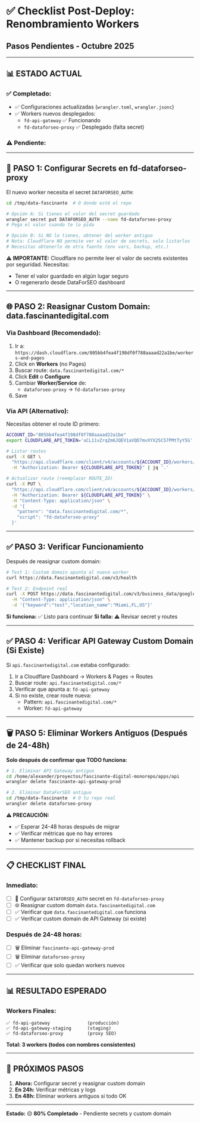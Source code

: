 # ✅ Checklist Post-Deploy: Renombramiento Workers
## Pasos Pendientes - Octubre 2025

---

## 📊 **ESTADO ACTUAL**

### **✅ Completado:**
- ✅ Configuraciones actualizadas (`wrangler.toml`, `wrangler.jsonc`)
- ✅ Workers nuevos desplegados:
  - `fd-api-gateway` ✅ Funcionando
  - `fd-dataforseo-proxy` ✅ Desplegado (falta secret)

### **⚠️ Pendiente:**

---

## 🔐 **PASO 1: Configurar Secrets en fd-dataforseo-proxy**

El nuevo worker necesita el secret `DATAFORSEO_AUTH`:

```bash
cd /tmp/data-fascinante  # O donde esté el repo

# Opción A: Si tienes el valor del secret guardado
wrangler secret put DATAFORSEO_AUTH --name fd-dataforseo-proxy
# Pega el valor cuando te lo pida

# Opción B: Si NO lo tienes, obtener del worker antiguo
# Nota: Cloudflare NO permite ver el valor de secrets, solo listarlos
# Necesitas obtenerlo de otra fuente (env vars, backup, etc.)
```

**⚠️ IMPORTANTE:** Cloudflare no permite leer el valor de secrets existentes por seguridad. Necesitas:
- Tener el valor guardado en algún lugar seguro
- O regenerarlo desde DataForSEO dashboard

---

## 🌐 **PASO 2: Reasignar Custom Domain: data.fascinantedigital.com**

### **Via Dashboard (Recomendado):**

1. Ir a: `https://dash.cloudflare.com/805bb4fea4f198df0f788aaaad22a1be/workers-and-pages`
2. Click en **Workers** (no Pages)
3. Buscar route: `data.fascinantedigital.com/*`
4. Click **Edit** o **Configure**
5. Cambiar **Worker/Service** de:
   - `dataforseo-proxy` → `fd-dataforseo-proxy`
6. Save

### **Via API (Alternativo):**

Necesitas obtener el route ID primero:

```bash
ACCOUNT_ID="805bb4fea4f198df0f788aaaad22a1be"
export CLOUDFLARE_API_TOKEN='uCL11vZrqZm6JQEV1aVQD7mvXYX25C57PMtTyY5G'

# Listar routes
curl -X GET \
  "https://api.cloudflare.com/client/v4/accounts/${ACCOUNT_ID}/workers/routes" \
  -H "Authorization: Bearer ${CLOUDFLARE_API_TOKEN}" | jq '.'

# Actualizar route (reemplazar ROUTE_ID)
curl -X PUT \
  "https://api.cloudflare.com/client/v4/accounts/${ACCOUNT_ID}/workers/routes/{ROUTE_ID}" \
  -H "Authorization: Bearer ${CLOUDFLARE_API_TOKEN}" \
  -H "Content-Type: application/json" \
  -d '{
    "pattern": "data.fascinantedigital.com/*",
    "script": "fd-dataforseo-proxy"
  }'
```

---

## ✅ **PASO 3: Verificar Funcionamiento**

Después de reasignar custom domain:

```bash
# Test 1: Custom domain apunta al nuevo worker
curl https://data.fascinantedigital.com/v3/health

# Test 2: Endpoint real
curl -X POST https://data.fascinantedigital.com/v3/business_data/google/my_business_info/live.ai \
  -H "Content-Type: application/json" \
  -d '{"keyword":"test","location_name":"Miami,FL,US"}'
```

**Si funciona:** ✅ Listo para continuar
**Si falla:** ⚠️ Revisar secret y routes

---

## ✅ **PASO 4: Verificar API Gateway Custom Domain (Si Existe)**

Si `api.fascinantedigital.com` estaba configurado:

1. Ir a Cloudflare Dashboard → Workers & Pages → Routes
2. Buscar route: `api.fascinantedigital.com/*`
3. Verificar que apunta a: `fd-api-gateway`
4. Si no existe, crear route nueva:
   - Pattern: `api.fascinantedigital.com/*`
   - Worker: `fd-api-gateway`

---

## 🗑️ **PASO 5: Eliminar Workers Antiguos (Después de 24-48h)**

**Solo después de confirmar que TODO funciona:**

```bash
# 1. Eliminar API Gateway antiguo
cd /home/alexander/proyectos/fascinante-digital-monorepo/apps/api
wrangler delete fascinante-api-gateway-prod

# 2. Eliminar DataForSEO antiguo
cd /tmp/data-fascinante  # O tu repo real
wrangler delete dataforseo-proxy
```

**⚠️ PRECAUCIÓN:**
- ✅ Esperar 24-48 horas después de migrar
- ✅ Verificar métricas que no hay errores
- ✅ Mantener backup por si necesitas rollback

---

## 📋 **CHECKLIST FINAL**

### **Inmediato:**
- [ ] 🔐 Configurar `DATAFORSEO_AUTH` secret en `fd-dataforseo-proxy`
- [ ] 🌐 Reasignar custom domain `data.fascinantedigital.com`
- [ ] ✅ Verificar que `data.fascinantedigital.com` funciona
- [ ] ✅ Verificar custom domain de API Gateway (si existe)

### **Después de 24-48 horas:**
- [ ] 🗑️ Eliminar `fascinante-api-gateway-prod`
- [ ] 🗑️ Eliminar `dataforseo-proxy`
- [ ] ✅ Verificar que solo quedan workers nuevos

---

## 📊 **RESULTADO ESPERADO**

### **Workers Finales:**
```
✅ fd-api-gateway              (producción)
✅ fd-api-gateway-staging      (staging)
✅ fd-dataforseo-proxy         (proxy SEO)
```

**Total: 3 workers (todos con nombres consistentes)**

---

## 🎯 **PRÓXIMOS PASOS**

1. **Ahora:** Configurar secret y reasignar custom domain
2. **En 24h:** Verificar métricas y logs
3. **En 48h:** Eliminar workers antiguos si todo OK

---

**Estado:** 🟡 **80% Completado** - Pendiente secrets y custom domain

